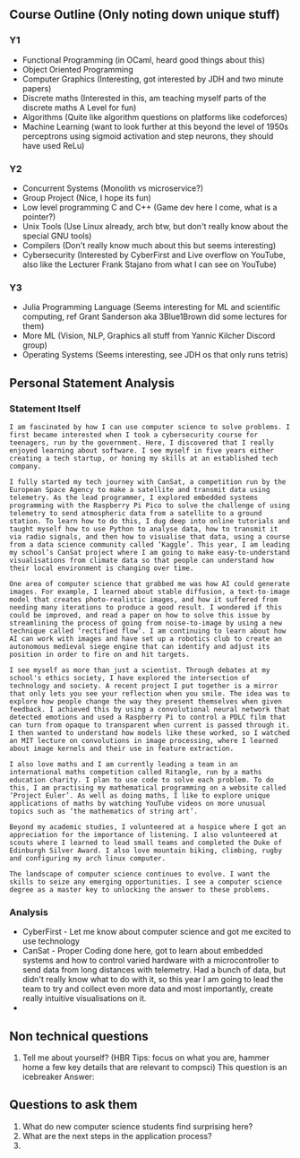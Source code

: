 
## Course Outline (Only noting down unique stuff)
### Y1
 - Functional Programming (in OCaml, heard good things about this)
 - Object Oriented Programming
 - Computer Graphics (Interesting, got interested by JDH and two minute papers)
 - Discrete maths (Interested in this, am teaching myself parts of the discrete maths A Level for fun)
 - Algorithms (Quite like algorithm questions on platforms like codeforces)
 - Machine Learning (want to look further at this beyond the level of 1950s perceptrons using sigmoid activation and step neurons, they should have used ReLu)
### Y2
 - Concurrent Systems (Monolith vs microservice?)
 - Group Project (Nice, I hope its fun)
 - Low level programming C and C++ (Game dev here I come, what is a pointer?)
 - Unix Tools (Use Linux already, arch btw, but don't really know about the special GNU tools)
 - Compilers (Don't really know much about this but seems interesting)
 - Cybersecurity (Interested by CyberFirst and Live overflow on YouTube, also like the Lecturer Frank Stajano from what I can see on YouTube)
### Y3
 - Julia Programming Language (Seems interesting for ML and scientific computing, ref Grant Sanderson aka 3Blue1Brown did some lectures for them)
 - More ML (Vision, NLP, Graphics all stuff from Yannic Kilcher Discord group)
 - Operating Systems (Seems interesting, see JDH os that only runs tetris)

## Personal Statement Analysis
### Statement Itself
```
I am fascinated by how I can use computer science to solve problems. I first became interested when I took a cybersecurity course for teenagers, run by the government. Here, I discovered that I really enjoyed learning about software. I see myself in five years either creating a tech startup, or honing my skills at an established tech company.

I fully started my tech journey with CanSat, a competition run by the European Space Agency to make a satellite and transmit data using telemetry. As the lead programmer, I explored embedded systems programming with the Raspberry Pi Pico to solve the challenge of using telemetry to send atmospheric data from a satellite to a ground station. To learn how to do this, I dug deep into online tutorials and taught myself how to use Python to analyse data, how to transmit it via radio signals, and then how to visualise that data, using a course from a data science community called ‘Kaggle’. This year, I am leading my school’s CanSat project where I am going to make easy-to-understand visualisations from climate data so that people can understand how their local environment is changing over time.

One area of computer science that grabbed me was how AI could generate images. For example, I learned about stable diffusion, a text-to-image model that creates photo-realistic images, and how it suffered from needing many iterations to produce a good result. I wondered if this could be improved, and read a paper on how to solve this issue by streamlining the process of going from noise-to-image by using a new technique called ‘rectified flow’. I am continuing to learn about how AI can work with images and have set up a robotics club to create an autonomous medieval siege engine that can identify and adjust its position in order to fire on and hit targets.

I see myself as more than just a scientist. Through debates at my school's ethics society, I have explored the intersection of technology and society. A recent project I put together is a mirror that only lets you see your reflection when you smile. The idea was to explore how people change the way they present themselves when given feedback. I achieved this by using a convolutional neural network that detected emotions and used a Raspberry Pi to control a PDLC film that can turn from opaque to transparent when current is passed through it. I then wanted to understand how models like these worked, so I watched an MIT lecture on convolutions in image processing, where I learned about image kernels and their use in feature extraction.

I also love maths and I am currently leading a team in an international maths competition called Ritangle, run by a maths education charity. I plan to use code to solve each problem. To do this, I am practising my mathematical programming on a website called ‘Project Euler’. As well as doing maths, I like to explore unique applications of maths by watching YouTube videos on more unusual topics such as ‘the mathematics of string art’.

Beyond my academic studies, I volunteered at a hospice where I got an appreciation for the importance of listening. I also volunteered at scouts where I learned to lead small teams and completed the Duke of Edinburgh Silver Award. I also love mountain biking, climbing, rugby and configuring my arch linux computer.

The landscape of computer science continues to evolve. I want the skills to seize any emerging opportunities. I see a computer science degree as a master key to unlocking the answer to these problems.
```


### Analysis
 - CyberFirst - Let me know about computer science and got me excited to use technology
 - CanSat - Proper Coding done here, got to learn about embedded systems and how to control varied hardware with a microcontroller to send data from long distances with telemetry. Had a bunch of data, but didn't really know what to do with it, so this year I am going to lead the team to try and collect even more data and most importantly, create really intuitive visualisations on it.
 - 




## Non technical questions

1. Tell me about yourself? (HBR Tips: focus on what you are, hammer home a few key details that are relevant to compsci) This question is an icebreaker
Answer: 
## Questions to ask them

 1. What do new computer science students find surprising here?
 2. What are the next steps in the application process?
 3. 